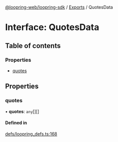 [@loopring-web/loopring-sdk](../README.md) / [Exports](../modules.md) / QuotesData

# Interface: QuotesData

## Table of contents

### Properties

- [quotes](QuotesData.md#quotes)

## Properties

### quotes

• **quotes**: `any`[][]

#### Defined in

[defs/loopring_defs.ts:168](https://github.com/Loopring/loopring_sdk/blob/077bca2/src/defs/loopring_defs.ts#L168)
